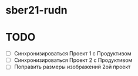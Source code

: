 # sber21-rudn

# TODO 
- [ ] Синхронизироваться Проект 1 с Продуктивом
- [ ] Синхронизироваться Проект 2 с Продуктивом
- [ ] Поправить размеры изображений 2ой проект